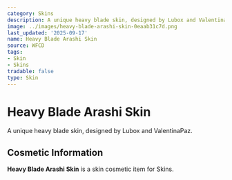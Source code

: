 ```yaml
---
category: Skins
description: A unique heavy blade skin, designed by Lubox and ValentinaPaz.
image: ../images/heavy-blade-arashi-skin-0eaab31c7d.png
last_updated: '2025-09-17'
name: Heavy Blade Arashi Skin
source: WFCD
tags:
- Skin
- Skins
tradable: false
type: Skin
---
```


# Heavy Blade Arashi Skin

A unique heavy blade skin, designed by Lubox and ValentinaPaz.

## Cosmetic Information

**Heavy Blade Arashi Skin** is a skin cosmetic item for Skins.

